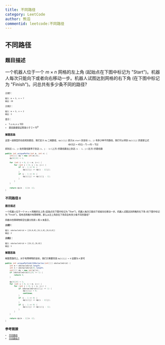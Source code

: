 ```yaml
---
title: 不同路径
category: LeetCode
author: 熊滔
commentid: leetcode:不同路径
---
```



## 不同路径

### 题目描述

一个机器人位于一个 $m \times n$ 网格的左上角 (起始点在下图中标记为 "Start")。机器人每次只能向下或者向右移动一步。机器人试图达到网格的右下角 (在下图中标记为 "Finish")。问总共有多少条不同的路径?

<ImageView src="https://cdn.jsdelivr.net/gh/LastKnightCoder/ImgHosting2/20210503111505.png" alt="robot_maze-gigapixel-scale-2_00x" style="zoom:50%;" />

示例1：

```
输入：m = 3, n = 7
输出：28
```

示例2：

```
输入：m = 3, n = 2
输出：3
```

提示：

- $1 \leq m,n \leq 100$
- 题目数据保证答案小于 $2 \times 10^9$

### 解题思路

这是一道典型的动态规划题目，我们定义 `dp` 二维数组，`dp[i][j]` 表示从 `start` 到坐标 `(i, j)` 有多少种不同路径，我们可以得到 `dp[i][j]` 的更新公式
$$
dp[i][j] = d[i][j - 1] + d[i - 1][j]
$$
即到达 `(i, j)` 处的路径数等于到达 `(i, j - 1)` (上方) 的路径数加上到达 `(i - 1, j)` (左方) 的路径数

```java
public int uniquePaths(int m, int n) {
    int[][] dp = new int[m][n];
    dp[0][0] = 1;

    for (int i = 0; i < m; i++) {
        for (int j = 0; j < n; j++) {
            if (i - 1 >= 0) {
                dp[i][j] += dp[i - 1][j];
            }
            if (j - 1 >= 0) {
                dp[i][j] += dp[i][j - 1];
            }
        }
    }

    return dp[m - 1][n -1];
}
```

## 不同路径 II

### 题目描述

一个机器人位于一个 $m \times n$ 网格的左上角 (起始点在下图中标记为 "Start")。机器人每次只能向下或者向右移动一步。机器人试图达到网格的右下角 (在下图中标记为 "Finish")。现考虑网格中有障碍物，那么从左上角到右下角将会有多少条不同的路径?

网格中的障碍物和空位置分别用 `1` 和 `0` 来表示。

**示例1：**

```
输入：obstacleGrid = [[0,0,0],[0,1,0],[0,0,0]]
输出：2
```

**示例2：**

```
输入：obstacleGrid = [[0,1],[0,0]]
输出：1
```

### 解题思路

解题思路同上，对于有障碍物的坐标，我们只需要将其 `dp[i][j] = 0` 设置为 `0` 即可

```java
public int uniquePathsWithObstacles(int[][] obstacleGrid) {
    int m = obstacleGrid.length;
    int n = obstacleGrid[0].length;
    int[][] dp = new int[m][n];
    if (obstacleGrid[0][0] == 1) {
        return 0;
    }

    dp[0][0] = 1;
    for (int i = 0; i < m; i++) {
        for (int j = 0; j < n; j++) {
            if (obstacleGrid[i][j] == 1) {
                dp[i][j] = 0;
                continue;
            }
            if (i - 1 >= 0) {
                dp[i][j] += dp[i - 1][j];
            }
            if (j - 1 >= 0) {
                dp[i][j] += dp[i][j - 1];
            }
        }
    }

    return dp[m - 1][n -1];
}
```

## 参考链接

- [不同路径](https://leetcode-cn.com/problems/unique-paths/)
- [不同路径 II](https://leetcode-cn.com/problems/unique-paths-ii/)

